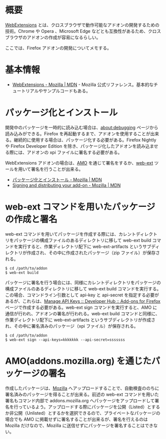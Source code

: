 # 概要

[WebExtensions](https://developer.mozilla.org/ja/Add-ons/WebExtensions/What_are_WebExtensions) とは、クロスブラウザで動作可能なアドオンの開発するための技術。Chrome や Opera 、Microsoft Edge などとも互換性があるため、クロスブラウザのアドオンの作成が容易になるらしい。

ここでは、Firefox アドオンの開発についてメモする。

# 基本情報

- [WebExtensions - Mozilla | MDN](https://developer.mozilla.org/ja/Add-ons/WebExtensions) - Mozilla 公式リファレンス。基本的なチュートリアルやサンプルコードもある。

# パッケージ化とインストール

開発中のパッケージを一時的に読み込む場合は、[about:debugging](about:debugging) ページから読み込みができる。Firefox を再起動するまで、アドオンを使用することが出来る。継続的に使用する場合は、パッケージ化する必要がある。Firefox Nightly や Firefox Developer Edition を除き、パッケージ化したアドオンを読み込ませる際には、アドオンの xpi ファイルに署名する必要がある。

WebExtensions アドオンの場合は、[AMO](https://addons.mozilla.org/ja/firefox/) を通じて署名をするか、[web-ext](https://developer.mozilla.org/ja/Add-ons/WebExtensions/Getting_started_with_web-ext) ツールを用いて署名を行うことが出来る。

- [パッケージ化とインストール - Mozilla | MDN](https://developer.mozilla.org/ja/Add-ons/WebExtensions/Packaging_and_installation)
- [Signing and distributing your add-on - Mozilla | MDN](https://developer.mozilla.org/en-US/Add-ons/Distribution)

# web-ext コマンドを用いたパッケージの作成と署名

web-ext コマンドを用いてパッケージを作成する際には、カレントディレクトリをパッケージの構成ファイルのあるディレクトリに移して web-ext build コマンドを実行すると、作業ディレクトリ配下に web-ext-artifacts というサブディレクトリが作成され、その中に作成されたパッケージ（zip ファイル）が保存される。

    $ cd /path/to/addon
    $ web-ext build

パッケージに署名を行う場合には、同様にカレントディレクトリをパッケージの構成ファイルのあるディレクトリに移して web-ext build コマンドを実行する。この場合、コマンドライン引数として api-key と api-secret を指定する必要があるが、これらは、[Manage API Keys :: Developer Hub :: Add-ons for Firefox](https://addons.mozilla.org/en-US/developers/addon/api/key/) ページで作成する必要がある。web-ext sign コマンドを実行すると、AMO に通信が行われ、アドオンの署名が行われる。web-ext build コマンドと同様に、作業ディレクトリ配下に web-ext-artifacts というサブディレクトリが作成され、その中に署名済みのパッケージ（xpi ファイル）が保存される。

    $ cd /path/to/addon
    $ web-ext sign --api-keys=kkkkkkk --api-secret=sssssss

# AMO(addons.mozilla.org) を通じたパッケージの署名

作成したパッケージは、[Mozilla](https://addons.mozilla.org/ja/developers/addon/submit/2) へアップロードすることで、自動検査ののちに署名済みのパッケージを得ることが出来る。前述の web-ext コマンドを用いた署名もコマンド内部で addons.mozilla.org へパッケージをアップロードして署名を行っているよう。アップロードする際にパッケージを公開（Listed）とするか非公開（Unlisted）とするかを選択できるので、プライベートなパッケージの場合でも AMO に掲載せずに署名することが出来るが、署名を行えるのは Mozilla だけなので、Mozilla に送信せずにパッケージを署名することはできない。
